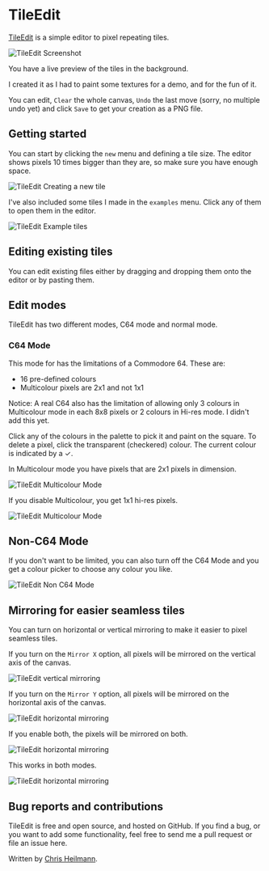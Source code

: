 # TileEdit

[TileEdit](https://codepo8.github.io/TileEdit/) is a simple editor to pixel repeating tiles.

![TileEdit Screenshot](./screenshots/c64-multicolour-mode.png)

You have a live preview of the tiles in the background.

I created it as I had to paint some textures for a demo, and for the fun of it. 

You can edit, `Clear` the whole canvas, `Undo` the last move (sorry, no multiple undo yet) and click `Save` to get your creation as a PNG file.

## Getting started 

You can start by clicking the `new` menu and defining a tile size. The editor shows pixels 10 times bigger than they are, so make sure you have enough space. 

![TileEdit Creating a new tile](./screenshots/new-tile.png)

I've also included some tiles I made in the `examples` menu. Click any of them to open them in the editor. 

![TileEdit Example tiles](./screenshots/examples.png)

## Editing existing tiles

You can edit existing files either by dragging and dropping them onto the editor or by pasting them.

## Edit modes 

TileEdit has two different modes, C64 mode and normal mode. 

### C64 Mode

This mode for has the limitations of a Commodore 64. These are:

* 16 pre-defined colours
* Multicolour pixels are 2x1 and not 1x1 

Notice: A real C64 also has the limitation of allowing only 3 colours in Multicolour mode in each 8x8 pixels or 2 colours in Hi-res mode. I didn't add this yet.

Click any of the colours in the palette to pick it and paint on the square. To delete a pixel, click the transparent (checkered) colour. The current colour is indicated by a ✓. 

In Multicolour mode you have pixels that are 2x1 pixels in dimension. 

![TileEdit Multicolour Mode](./screenshots/c64-multicolour-mode.png)

If you disable Multicolour, you get 1x1 hi-res pixels. 

![TileEdit Multicolour Mode](./screenshots/c64-hires.png)

## Non-C64 Mode

If you don't want to be limited, you can also turn off the C64 Mode and you get a colour picker to choose any colour you like. 

![TileEdit Non C64 Mode](./screenshots/non-c64-colour-picker.png)

## Mirroring for easier seamless tiles

You can turn on horizontal or vertical mirroring to make it easier to pixel seamless tiles.

If you turn on the `Mirror X` option, all pixels will be mirrored on the vertical axis of the canvas.

![TileEdit vertical mirroring](./screenshots/mirror-x.png)

If you turn on the `Mirror Y` option, all pixels will be mirrored on the horizontal axis of the canvas.

![TileEdit horizontal mirroring](./screenshots/mirror-y.png)

If you enable both, the pixels will be mirrored on both. 

![TileEdit horizontal mirroring](./screenshots/mirror-x-and-y.png)

This works in both modes. 

![TileEdit horizontal mirroring](./screenshots/all.png)

## Bug reports and contributions

TileEdit is free and open source, and hosted on GitHub. If you find a bug, or you want to add some functionality, feel free to send me a pull request or file an issue here. 

Written by [Chris Heilmann](https://christianheilmann.com).